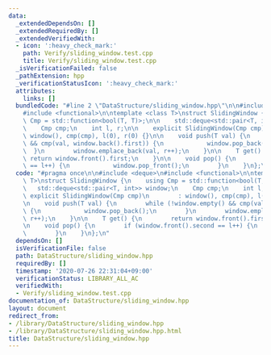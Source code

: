```yaml
---
data:
  _extendedDependsOn: []
  _extendedRequiredBy: []
  _extendedVerifiedWith:
  - icon: ':heavy_check_mark:'
    path: Verify/sliding_window.test.cpp
    title: Verify/sliding_window.test.cpp
  _isVerificationFailed: false
  _pathExtension: hpp
  _verificationStatusIcon: ':heavy_check_mark:'
  attributes:
    links: []
  bundledCode: "#line 2 \"DataStructure/sliding_window.hpp\"\n\n#include <deque>\n\
    #include <functional>\n\ntemplate <class T>\nstruct SlidingWindow {\n    using\
    \ Cmp = std::function<bool(T, T)>;\n\n    std::deque<std::pair<T, int>> window;\n\
    \    Cmp cmp;\n    int l, r;\n\n    explicit SlidingWindow(Cmp cmp)\n        :\
    \ window(), cmp(cmp), l(0), r(0) {}\n\n    void push(T val) {\n        while (!window.empty()\
    \ && cmp(val, window.back().first)) {\n            window.pop_back();\n      \
    \  }\n        window.emplace_back(val, r++);\n    }\n\n    T get() {\n       \
    \ return window.front().first;\n    }\n\n    void pop() {\n        if (window.front().second\
    \ == l++) {\n            window.pop_front();\n        }\n    }\n};\n"
  code: "#pragma once\n\n#include <deque>\n#include <functional>\n\ntemplate <class\
    \ T>\nstruct SlidingWindow {\n    using Cmp = std::function<bool(T, T)>;\n\n \
    \   std::deque<std::pair<T, int>> window;\n    Cmp cmp;\n    int l, r;\n\n   \
    \ explicit SlidingWindow(Cmp cmp)\n        : window(), cmp(cmp), l(0), r(0) {}\n\
    \n    void push(T val) {\n        while (!window.empty() && cmp(val, window.back().first))\
    \ {\n            window.pop_back();\n        }\n        window.emplace_back(val,\
    \ r++);\n    }\n\n    T get() {\n        return window.front().first;\n    }\n\
    \n    void pop() {\n        if (window.front().second == l++) {\n            window.pop_front();\n\
    \        }\n    }\n};\n"
  dependsOn: []
  isVerificationFile: false
  path: DataStructure/sliding_window.hpp
  requiredBy: []
  timestamp: '2020-07-26 22:31:04+09:00'
  verificationStatus: LIBRARY_ALL_AC
  verifiedWith:
  - Verify/sliding_window.test.cpp
documentation_of: DataStructure/sliding_window.hpp
layout: document
redirect_from:
- /library/DataStructure/sliding_window.hpp
- /library/DataStructure/sliding_window.hpp.html
title: DataStructure/sliding_window.hpp
---
```

